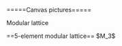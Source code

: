 =====Canvas pictures=====

<html>
Modular lattice <canvas id="c1" width="120" height="120"></canvas>
<script>
unit=50;
labelnode=true;
function node(x,y,t,r,nodecolor){
  nodes[t]=[];nodes[t][0]=x;nodes[t][1]=y;if(r==undefined)r=6;nodes[t][2]=r;
  if(nodecolor==undefined)nodecolor="black";nodes[t][3]=nodecolor;
}
function edge(i,j,edgecolor){
  if(edgecolor==undefined)edgecolor="black";nodecolor=nodes[i][3];
  x=nodes[i][0];y=nodes[i][1];z=nodes[j][0];w=nodes[j][1];r=nodes[i][2];
  c.strokeStyle=edgecolor;c.beginPath();c.moveTo(unit*x,c.canvas.height-unit*y);c.lineTo(unit*z,c.canvas.height-unit*w);c.stroke();
  c.strokeStyle=nodecolor;c.fillStyle="white";c.beginPath();c.arc(unit*x,c.canvas.height-unit*y,r,0,6.3,true);c.fill();if(r!=0)c.stroke();
  if(labelnode){c.fillStyle=nodecolor;c.fillText(i,unit*x-2.7,c.canvas.height-unit*y+3.5);}
}
nodes=new Array;c=document.getElementById('c1').getContext('2d');c.translate(10,-10);
node(1,2,"4");
node(0,1,"1");node(1,1,"2");node(2,1,"3");
node(1,0,"0");
edge(4,1);edge(4,2);edge(4,3);
edge(1,0);edge(2,0);edge(3,0);
edge(0,0);
</script>

<canvas id="c3" width="60" height="120"></canvas>
<script>
unit=20;nodes=new Array;c=document.getElementById('c3').getContext('2d');c.translate(10,-10);
node(1,2,"4");
node(0,1,"1");node(1,1,"2");node(2,1,"3");
node(1,0,"0");
edge(4,1);edge(4,2);edge(4,3);
edge(1,0);edge(2,0);edge(3,0);
edge(0,0);
</script>

<canvas id="c4" width="220" height="220"></canvas>
<script>
unit=20;nodes=new Array;c=document.getElementById('c4').getContext('2d');c.translate(10,-10);labelnode=false;
function chain(n,x,y){
  for(var i=0;i<n;i++) node(i+x,i+y,''+i+y);
  if(y>0) for(var i=0;i<n;i++) edge(''+i+(y-1),''+i+y);
  for(var i=0;i<n-1;i++) edge(''+i+y,''+(i+1)+y);
  edge(''+(n-1)+y,''+(n-1)+y);
}
function chain2d(m,n){
  for(var i=0;i<m;i++) chain(n,m-i-1,i);
}
chain2d(6,6)
</script>

<canvas id="c5" width="420" height="420"></canvas>
<script>
unit=20;nodes=new Array;c=document.getElementById('c5').getContext('2d');c.translate(10,-10);labelnode=false;
function chain(n,x,y){
  for(var i=0;i<n;i++) node(i+x,i+y,''+i+y);
  if(y>0) for(var i=0;i<n;i++) edge(''+i+(y-1),''+i+y);
  for(var i=0;i<n-1;i++) edge(''+i+y,''+(i+1)+y);
  edge(''+(n-1)+y,''+(n-1)+y);
}
function chain2d(m,n){
  for(var i=0;i<m;i++) chain(n,m-i-1,i);
}
chain2d(11,11)
</script>
</html>
==5-element modular lattice==
$M_3$